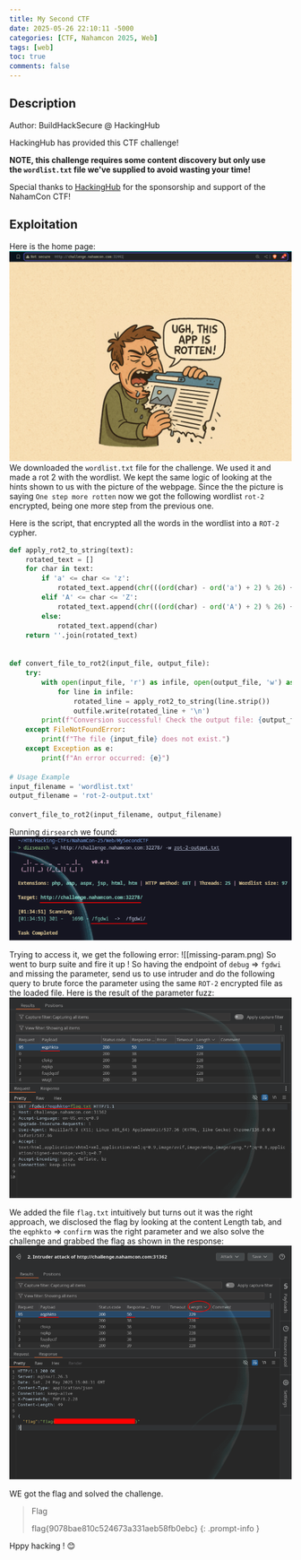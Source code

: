 ```yaml
---
title: My Second CTF 
date: 2025-05-26 22:10:11 -5000
categories: [CTF, Nahamcon 2025, Web]
tags: [web]
toc: true
comments: false
---
```


## Description
Author: BuildHackSecure @ HackingHub  
  
HackingHub has provided this CTF challenge!  
  
**NOTE, this challenge requires some content discovery but only use the `wordlist.txt` file we've supplied to avoid wasting your time!**  
  
Special thanks to [HackingHub](https://hackinghub.io/) for the sponsorship and support of the NahamCon CTF!

## Exploitation
Here is the home page:
![home](Assets/Pictures/CTF/Nahamcon-2025/home.png)
We downloaded the `wordlist.txt` file for the challenge.
We used it and made a rot 2 with the wordlist.
We kept the same logic of looking at the hints shown to us with the picture of the webpage.
Since the the picture is saying `One step more rotten` now we got the following wordlist `rot-2` encrypted, being one more step from the previous one.

Here is the script, that encrypted all the words in the wordlist into a `ROT-2` cypher.

```python
def apply_rot2_to_string(text):
    rotated_text = []
    for char in text:
        if 'a' <= char <= 'z':
            rotated_text.append(chr(((ord(char) - ord('a') + 2) % 26) + ord('a')))
        elif 'A' <= char <= 'Z':
            rotated_text.append(chr(((ord(char) - ord('A') + 2) % 26) + ord('A')))
        else:
            rotated_text.append(char)
    return ''.join(rotated_text)


def convert_file_to_rot2(input_file, output_file):
    try:
        with open(input_file, 'r') as infile, open(output_file, 'w') as outfile:
            for line in infile:
                rotated_line = apply_rot2_to_string(line.strip())  
                outfile.write(rotated_line + '\n')
        print(f"Conversion successful! Check the output file: {output_file}")
    except FileNotFoundError:
        print(f"The file {input_file} does not exist.")
    except Exception as e:
        print(f"An error occurred: {e}")

# Usage Example
input_filename = 'wordlist.txt' 
output_filename = 'rot-2-output.txt' 

convert_file_to_rot2(input_filename, output_filename)
```
Running `dirsearch` we found:
![dirs](Assets/Pictures/CTF/Nahamcon-2025/dir-found.png)

Trying to access it, we get the following error:
![[missing-param.png)
So went to burp suite and fire it up !
So having the endpoint of `debug` => `fgdwi` and missing the parameter, send us to use intruder and do the following query to brute force the parameter using the same `ROT-2` encrypted file as the loaded file.
Here is the result of the parameter fuzz:
![finding](Assets/Pictures/CTF/Nahamcon-2025/finding.png)

We added the file `flag.txt` intuitively but turns out it was the right approach, we disclosed the flag by looking at the content Length tab, and the `eqphkto` => `confirm` was the right parameter and we also solve the challenge and grabbed the flag as shown in the response:
![flag](Assets/Pictures/CTF/Nahamcon-2025/flag-3.png)

WE got the flag and solved the challenge.


> Flag
>
> flag{9078bae810c524673a331aeb58fb0ebc}
{: .prompt-info }

Hppy hacking ! 😊


